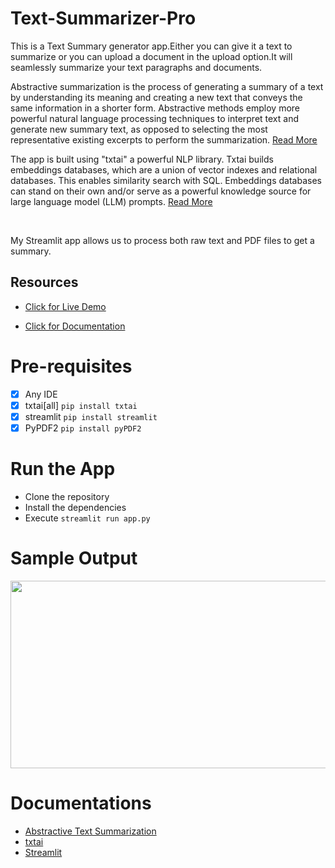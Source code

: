 # Text-Summarizer-Pro
This is a Text Summary generator app.Either you can give it a text to summarize or you can upload a document in the upload option.It will seamlessly summarize your text paragraphs and documents.

Abstractive summarization is the process of generating a summary of a text by understanding its meaning and creating a new text that conveys the same information in a shorter form. Abstractive methods employ more powerful natural language processing techniques to interpret text and generate new summary text, as opposed to selecting the most representative existing excerpts to perform the summarization. 
<a href="#Documentations">Read More</a>

The app is built using "txtai" a powerful NLP library. Txtai builds embeddings databases, which are a union of vector indexes and relational databases. This enables similarity search with SQL. Embeddings databases can stand on their own and/or serve as a powerful knowledge source for large language model (LLM) prompts. 
<a href="#Documentations">Read More</a>

<br>

My Streamlit app allows us to process both raw text and PDF files to get a summary.

## Resources
- <a href="https://summarizze.streamlit.app/">Click for Live Demo</a>
<!-- - <a href="https://www.canva.com/design/DAFiomy01y0/c-0xFFUA2sYer-fgyocu9g/view">Click for Presentation</a>-->
<!-- - <a href="https://docs.google.com/document/d/e/2PACX-1vQTKY3eI-kxC6N_Qj9QNt9AmdMPflHL3Qa8MvX75166BxBEKX-Muz3liu6_z0BBhrGJsl_ysDUY0gm2/pub">Click for Report</a> -->
- <a href="#Documentations">Click for Documentation</a>


# Pre-requisites
* [x] Any IDE
* [x] txtai[all] `pip install txtai`
* [x] streamlit `pip install streamlit`
* [x] PyPDF2 `pip install pyPDF2`

# Run the App
- Clone the repository 
- Install the dependencies
- Execute `streamlit run app.py`

# Sample Output
<img src="https://github.com/TheCleverIdiott/summarizer/blob/main/sample_output.png" width="600" height="300">

# Documentations

* <a href="https://www.researchgate.net/profile/N-Moratanch/publication/305912913_A_survey_on_abstractive_text_summarization/links/5a0170faa6fdcc82a3185136/A-survey-on-abstractive-text-summarization.pdf">Abstractive Text Summarization</a>
* <a href="https://neuml.github.io/txtai/">txtai</a>
* <a href="https://docs.streamlit.io/">Streamlit</a>

